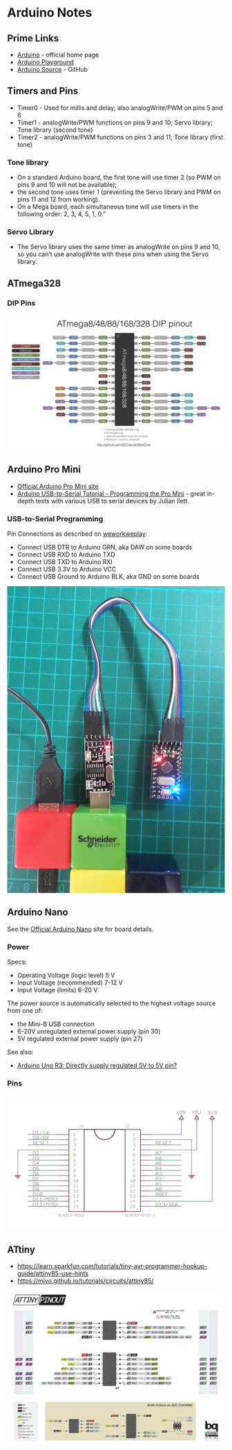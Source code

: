 # Arduino Notes

## Prime Links

* [Arduino](https://www.arduino.cc/) - official home page
* [Arduino Playground](http://playground.arduino.cc/)
* [Arduino Source](https://github.com/arduino/Arduino/) - GitHub

## Timers and Pins

* Timer0 - Used for millis and delay; also analogWrite/PWM on pins 5 and 6
* Timer1 - analogWrite/PWM functions on pins 9 and 10; Servo library; Tone library (second tone)
* Timer2 - analogWrite/PWM functions on pins 3 and 11; Tone library (first tone)

### Tone library

* On a standard Arduino board, the first tone will use timer 2 (so PWM on pins 9 and 10 will not be available);
* the second tone uses timer 1 (preventing the Servo library and PWM on pins 11 and 12 from working).
* On a Mega board, each simultaneous tone will use timers in the following order: 2, 3, 4, 5, 1, 0.”

### Servo Library

* The Servo library uses the same timer as analogWrite on pins 9 and 10, so you can’t use analogWrite with these pins when using the Servo library.

## ATmega328

### DIP Pins

![The atmega328_pins](./assets/atmega328_pins.jpg?raw=true)

## Arduino Pro Mini

* [Official Arduino Pro Mini site](http://www.arduino.cc/en/Main/ArduinoBoardProMini)
* [Arduino USB-to-Serial Tutorial - Programming the Pro Mini](https://youtu.be/Vawhrr4COjI) - great in-depth tests with various USB to serial devices by Julian Ilett.

### USB-to-Serial Programming

Pin Connections as described on
[weworkweplay](http://weworkweplay.com/play/connect-jy-mcu-usb-serial-port-adapter-to-arduino-mini-pro-3.3v-atmega328/):

* Connect USB DTR to Arduino GRN, aka DAW on some boards
* Connect USB RXD to Arduino TXD
* Connect USB TXD to Arduino RXI
* Connect USB 3.3V to Arduino VCC
* Connect USB Ground to Arduino BLK, aka GND on some boards

![The pro_mini_usb_serial_connection](./assets/pro_mini_usb_serial_connection.jpg?raw=true)

## Arduino Nano

See the [Official Arduino Nano](http://arduino.cc/en/Main/arduinoBoardNano) site for board details.

### Power

Specs:

* Operating Voltage (logic level) 5 V
* Input Voltage (recommended) 7-12 V
* Input Voltage (limits)  6-20 V

The power source is automatically selected to the highest voltage source from one of:

* the Mini-B USB connection
* 6-20V unregulated external power supply (pin 30)
* 5V regulated external power supply (pin 27)

See also:

* [Arduino Uno R3: Directly supply regulated 5V to 5V pin?](https://electronics.stackexchange.com/questions/65576/arduino-uno-r3-directly-supply-regulated-5v-to-5v-pin)

### Pins

![The nano_pins](./assets/nano_pins.png?raw=true)

## ATtiny

* <https://learn.sparkfun.com/tutorials/tiny-avr-programmer-hookup-guide/attiny85-use-hints>
* <https://mjvo.github.io/tutorials/circuits/attiny85/>

[![attiny_generic_pinout_and_ISP_pins.png](./assets/attiny_generic_pinout_and_ISP_pins.png?raw=true)](https://arduino.pinout.guide/attiny_generic_pinout_and_ISP_pins.png)
